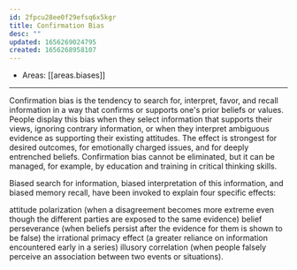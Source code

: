 ```yaml
---
id: 2fpcu28ee0f29efsq6x5kgr
title: Confirmation Bias
desc: ""
updated: 1656269024795
created: 1656268958107
---
```


- Areas: [[areas.biases]]

---

Confirmation bias is the tendency to search for, interpret, favor, and recall information in a way that confirms or supports one's prior beliefs or values. People display this bias when they select information that supports their views, ignoring contrary information, or when they interpret ambiguous evidence as supporting their existing attitudes. The effect is strongest for desired outcomes, for emotionally charged issues, and for deeply entrenched beliefs. Confirmation bias cannot be eliminated, but it can be managed, for example, by education and training in critical thinking skills.

Biased search for information, biased interpretation of this information, and biased memory recall, have been invoked to explain four specific effects:

attitude polarization (when a disagreement becomes more extreme even though the different parties are exposed to the same evidence)
belief perseverance (when beliefs persist after the evidence for them is shown to be false)
the irrational primacy effect (a greater reliance on information encountered early in a series)
illusory correlation (when people falsely perceive an association between two events or situations).
